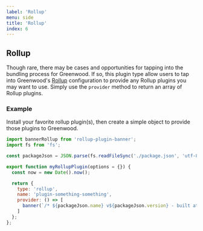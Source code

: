 ```yaml
---
label: 'Rollup'
menu: side
title: 'Rollup'
index: 6
---
```


## Rollup

Though rare, there may be cases and opportunities for tapping into the bundling process for Greenwood.  If so, this plugin type allow users to tap into Greenwood's [Rollup](https://rollupjs.org/) configuration to provide any Rollup plugins you may want to use.  Simply use the `provider` method to return an array of Rollup plugins.

### Example
Install your favorite rollup plugin(s), then create a simple object to provide those plugins to Greenwood.

```javascript
import bannerRollup from 'rollup-plugin-banner';
import fs from 'fs';

const packageJson = JSON.parse(fs.readFileSync('./package.json', 'utf-8'));

export function myRollupPlugin(options = {}) {
  const now = new Date().now();

  return {
    type: 'rollup',
    name: 'plugin-something-something',
    provider: () => [
      banner(`/* ${packageJson.name} v${packageJson.version} - built at ${now}. */`)
    ]
  };
};
```